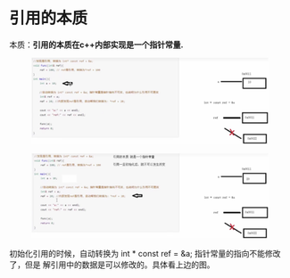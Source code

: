 # 引用的本质

本质：**引用的本质在c++内部实现是一个指针常量.**

<figure><img src="../../.gitbook/assets/image (2).png" alt=""><figcaption></figcaption></figure>

<figure><img src="../../.gitbook/assets/image (1) (1) (1).png" alt=""><figcaption></figcaption></figure>

初始化引用的时候，自动转换为 int \* const ref = \&a; 指针常量的指向不能修改了，但是 解引用中的数据是可以修改的。具体看上边的图。
